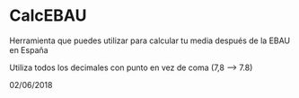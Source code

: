 # CalcEBAU
Herramienta que puedes utilizar para calcular tu media después de la EBAU en España

Utiliza todos los decimales con punto en vez de coma (7,8 --> 7.8)

02/06/2018
